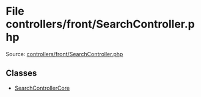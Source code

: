 File controllers/front/SearchController.php
=========

Source: [controllers/front/SearchController.php](https://github.com/PrestaShop/PrestaShop/blob/1.5.0.9/controllers/front/SearchController.php)


Classes
-------

* [SearchControllerCore](class.SearchControllerCore.md)

